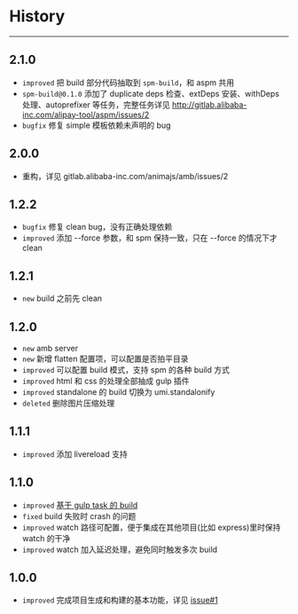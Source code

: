 # History

---

## 2.1.0

* `improved` 把 build 部分代码抽取到 `spm-build`，和 aspm 共用
* `spm-build@0.1.0` 添加了 duplicate deps 检查、extDeps 安装、withDeps 处理、autoprefixer 等任务，完整任务详见 http://gitlab.alibaba-inc.com/alipay-tool/aspm/issues/2
* `bugfix` 修复 simple 模板依赖未声明的 bug

## 2.0.0

* 重构，详见 gitlab.alibaba-inc.com/animajs/amb/issues/2

## 1.2.2

* `bugfix` 修复 clean bug，没有正确处理依赖
* `improved` 添加 --force 参数，和 spm 保持一致，只在 --force 的情况下才 clean

## 1.2.1

* `new` build 之前先 clean

## 1.2.0

* `new` amb server
* `new` 新增 flatten 配置项，可以配置是否拍平目录
* `improved` 可以配置 build 模式，支持 spm 的各种 build 方式
* `improved` html 和 css 的处理全部抽成 gulp 插件
* `improved` standalone 的 build 切换为 umi.standalonify
* `deleted` 删除图片压缩处理

## 1.1.1

* `improved` 添加 livereload 支持

## 1.1.0

* `improved` [基于 gulp task 的 build](https://github.com/animajs/amb/pull/3)
* `fixed` build 失败时 crash 的问题
* `improved` watch 路径可配置，便于集成在其他项目(比如 express)里时保持 watch 的干净
* `improved` watch 加入延迟处理，避免同时触发多次 build

## 1.0.0

* `improved` 完成项目生成和构建的基本功能，详见 [issue#1](https://github.com/animajs/amb/issues/1)
